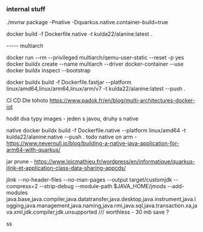 ### internal stuff

./mvnw package -Pnative -Dquarkus.native.container-build=true
 
docker build -f Dockerfile.native  -t kulda22/alanine:latest .



----- multiarch


docker run --rm --privileged multiarch/qemu-user-static --reset -p yes
docker buildx create --name multiarch --driver docker-container --use
docker buildx inspect --bootstrap

docker buildx  build -f Dockerfile.fastjar --platform linux/amd64,linux/arm64,linux/arm/v7  -t kulda22/alanine:latest --push .

CI CD Dle tohoto https://www.padok.fr/en/blog/multi-architectures-docker-iot


hodit dva typy images - jeden s javou, druhy s native

native docker buildx  build -f Dockerfile.native --platform linux/amd64  -t kulda22/alanine:native --push .
todo native on arm - https://www.nevernull.io/blog/building-a-native-java-application-for-arm64-with-quarkus/

jar 
prune - https://www.loicmathieu.fr/wordpress/en/informatique/quarkus-jlink-et-application-class-data-sharing-appcds/


jlink --no-header-files --no-man-pages --output target/customjdk --compress=2 --strip-debug --module-path $JAVA_HOME/jmods --add-modules java.base,java.compiler,java.datatransfer,java.desktop,java.instrument,java.logging,java.management,java.naming,java.rmi,java.sql,java.transaction.xa,java.xml,jdk.compiler,jdk.unsupported
/// worthless - 30 mb save ?                                                


ss

